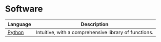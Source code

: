 # Software

| Language | Description
|---|---|
| [Python](python) | Intuitive, with a comprehensive library of functions.